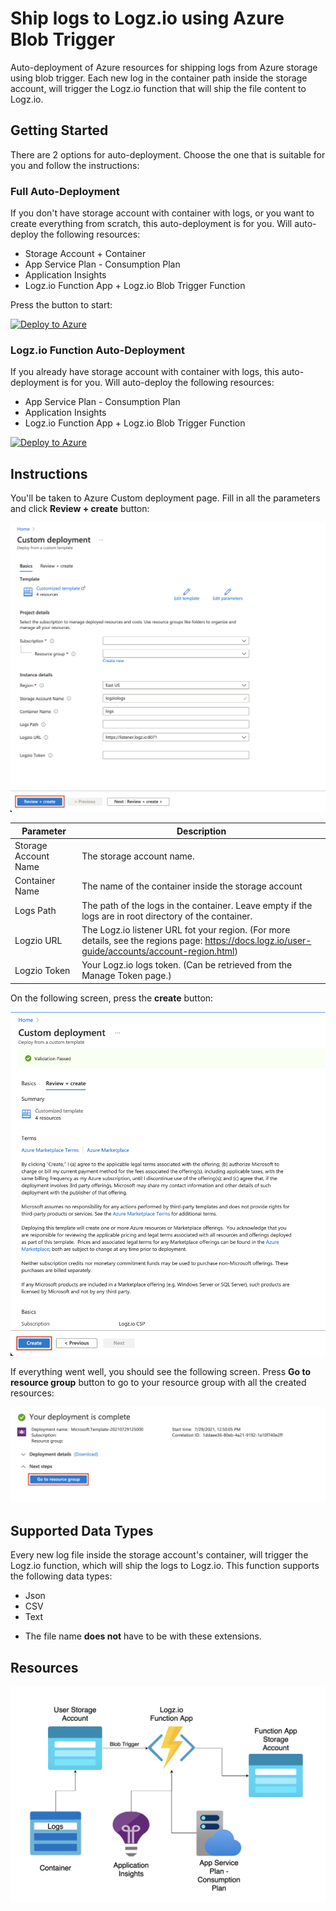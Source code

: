 # Ship logs to Logz.io using Azure Blob Trigger

Auto-deployment of Azure resources for shipping logs from Azure storage using blob trigger. 
Each new log in the container path inside the storage account, will trigger the Logz.io function that will ship the file content to Logz.io.

## Getting Started

There are 2 options for auto-deployment. Choose the one that is suitable for you and follow the instructions:

### Full Auto-Deployment

If you don't have storage account with container with logs, or you want to create everything from scratch, this auto-deployment is for you. 
Will auto-deploy the following resources:

- Storage Account + Container
- App Service Plan - Consumption Plan
- Application Insights
- Logz.io Function App + Logz.io Blob Trigger Function

Press the button to start:

[![Deploy to Azure](https://azuredeploy.net/deploybutton.png)](https://portal.azure.com/#create/Microsoft.Template/uri/https%3A%2F%2Fraw.githubusercontent.com%2Flogzio%2Flogzio-azure-blob-trigger%2Ffirst%2Fazure%2Ffull-auto-deployment.json)

### Logz.io Function Auto-Deployment

If you already have storage account with container with logs, this auto-deployment is for you.
Will auto-deploy the following resources:

- App Service Plan - Consumption Plan
- Application Insights
- Logz.io Function App + Logz.io Blob Trigger Function

[![Deploy to Azure](https://azuredeploy.net/deploybutton.png)](https://portal.azure.com/#create/Microsoft.Template/uri/https%3A%2F%2Fraw.githubusercontent.com%2Flogzio%2Flogzio-azure-blob-trigger%2Ffirst%2Fazure%2Ffunction-auto-deployment.json)

## Instructions

You'll be taken to Azure Custom deployment page. Fill in all the parameters and click **Review + create** button:

![Screen_1](img/Screen_1.png)

| Parameter | Description |
| --- | --- |
| Storage Account Name | The storage account name. |
| Container Name | The name of the container inside the storage account |
| Logs Path | The path of the logs in the container. Leave empty if the logs are in root directory of the container. |
| Logzio URL | The Logz.io listener URL fot your region. (For more details, see the regions page: https://docs.logz.io/user-guide/accounts/account-region.html) |
| Logzio Token | Your Logz.io logs token. (Can be retrieved from the Manage Token page.)

On the following screen, press the **create** button:

![Screen_2](img/Screen_2.png)

If everything went well, you should see the following screen. Press **Go to resource group** button to go to your resource group with all the created resources:

![Screen_3](img/Screen_3.png)

## Supported Data Types

Every new log file inside the storage account's container, will trigger the Logz.io function, which will ship the logs to Logz.io.
This function supports the following data types:

- Json
- CSV
- Text

* The file name **does not** have to be with these extensions.

## Resources

![Resources](img/Resources.png)